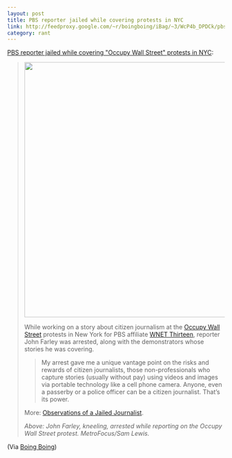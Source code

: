 ```yaml
---
layout: post
title: PBS reporter jailed while covering protests in NYC
link: http://feedproxy.google.com/~r/boingboing/iBag/~3/WcP4b_DPDCk/pbs-reporter-jailed-while-covering-occupy-wall-street-protests-in-nyc.html
category: rant
---
```


<p><a href="http://feedproxy.google.com/~r/boingboing/iBag/~3/WcP4b_DPDCk/pbs-reporter-jailed-while-covering-occupy-wall-street-protests-in-nyc.html">PBS reporter jailed while covering "Occupy Wall Street" protests in NYC</a>:</p>
<blockquote>
<p><img title="John-cropped-590x472" src="http://boingboing.net/wp-content/uploads/2011/09/John-cropped-590x472.jpg" alt="" width="590" /></p>
<p>While working on a story about citizen journalism at the <a href="http://occupywallstreet.org">Occupy Wall Street</a> protests in New York for  PBS affiliate <a href="http://www.thirteen.org/">WNET Thirteen</a>, reporter John Farley was arrested, along with the demonstrators whose stories he was covering.</p>
<blockquote>
<p>My arrest gave me a unique vantage point on the risks and rewards of citizen journalists, those non-professionals who capture stories (usually without pay) using videos and images via portable technology like a cell phone camera. Anyone, even a passerby or a police officer can be a citizen journalist. That’s its power.</p>
</blockquote>
<p>More: <a href="http://www.thirteen.org/metrofocus/news/2011/09/observations-of-a-jailed-journalist/">Observations of a Jailed Journalist</a>.</p>
<em>Above: John Farley, kneeling, arrested while reporting on the Occupy Wall Street protest.  MetroFocus/Sam Lewis.</em><br /></blockquote>
<p>(Via <a href="http://boingboing.net">Boing Boing</a>)</p>
